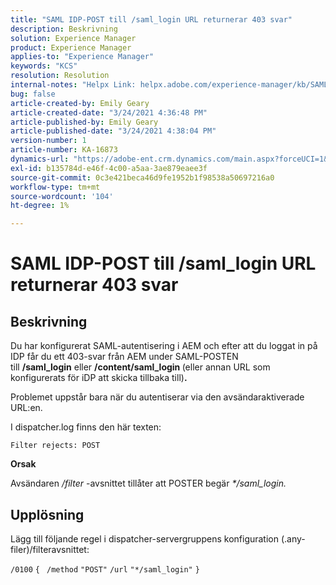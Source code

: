 ```yaml
---
title: "SAML IDP-POST till /saml_login URL returnerar 403 svar"
description: Beskrivning
solution: Experience Manager
product: Experience Manager
applies-to: "Experience Manager"
keywords: "KCS"
resolution: Resolution
internal-notes: "Helpx Link: helpx.adobe.com/experience-manager/kb/SAML-IDP-POST-to-saml-login-url-returns-403-response-AEM-6-x0.html"
bug: false
article-created-by: Emily Geary
article-created-date: "3/24/2021 4:36:48 PM"
article-published-by: Emily Geary
article-published-date: "3/24/2021 4:38:04 PM"
version-number: 1
article-number: KA-16873
dynamics-url: "https://adobe-ent.crm.dynamics.com/main.aspx?forceUCI=1&pagetype=entityrecord&etn=knowledgearticle&id=d7f4581f-bf8c-eb11-a812-000d3a58b9d1"
exl-id: b135784d-e46f-4c00-a5aa-3ae879eaee3f
source-git-commit: 0c3e421beca46d9fe1952b1f98538a50697216a0
workflow-type: tm+mt
source-wordcount: '104'
ht-degree: 1%

---
```


# SAML IDP-POST till /saml_login URL returnerar 403 svar

## Beskrivning


Du har konfigurerat SAML-autentisering i AEM och efter att du loggat in på IDP får du ett 403-svar från AEM under SAML-POSTEN till <b>/saml_login</b> eller <b>/content/saml_login </b>(eller annan URL som konfigurerats för iDP att skicka tillbaka till)<b>.</b>

Problemet uppstår bara när du autentiserar via den avsändaraktiverade URL:en.

I dispatcher.log finns den här texten:

`Filter rejects: POST`



<b>Orsak</b>

Avsändaren */filter* -avsnittet tillåter att POSTER begär *\*/saml_login.*


## Upplösning


Lägg till följande regel i dispatcher-servergruppens konfiguration (.any-filer)/filteravsnittet:

`/0100` `{ ` `/method` `"POST"` `/url` `"*/saml_login"` `}`

